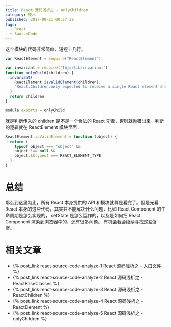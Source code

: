 ```yaml
---
title: React 源码浅析之 - onlyChildren
category: 技术
published: 2017-09-21 00:27:39
tags:
  - React
  - SourceCode
---
```


这个模块的代码非常简单，短短十几行。

```js
var ReactElement = require("ReactElement")

var invariant = require("fbjs/lib/invariant")
function onlyChild(children) {
  invariant(
    ReactElement.isValidElement(children),
    "React.Children.only expected to receive a single React element child."
  )
  return children
}

module.exports = onlyChild
```

就是判断传入的 children 是不是一个合法的 React 元素，否则就抛错出来。判断的逻辑就在 ReactElement 模块里面：

```js
ReactElement.isValidElement = function (object) {
  return (
    typeof object === "object" &&
    object !== null &&
    object.$$typeof === REACT_ELEMENT_TYPE
  )
}
```

<!-- more -->

# 总结

那么到这里为止，所有 React 本身提供的 API 和模块就算是看完了。但是光看 React 本身的这些代码，其实并不能解决什么问题，比如 React Component 的生命周期是怎么实现的， setState 是怎么运作的，以及是如何把 React Component 渲染到浏览器中的，还有很多问题。
有机会我会继续寻找这些答案。

# 相关文章

- {% post_link react-source-code-analyze-1 React 源码浅析之 - 入口文件 %}
- {% post_link react-source-code-analyze-2 React 源码浅析之 - ReactBaseClasses %}
- {% post_link react-source-code-analyze-3 React 源码浅析之 - ReactChildren %}
- {% post_link react-source-code-analyze-4 React 源码浅析之 - ReactElement %}
- {% post_link react-source-code-analyze-5 React 源码浅析之 - onlyChildren %}
